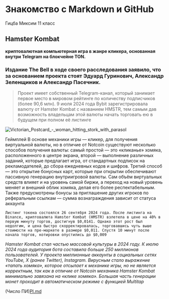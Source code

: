 # Знакомство с Markdown и GitHub
Гицба Миксим 11 класс
## Hamster Kombat 
**криптовалютная компьютерная игра в жанре кликера, основанная внутри Telegram на блокчейне TON.**
### Издание The Bell в ходе своего расследования заявило, что за основанием проекта стоят Эдуард Гуринович, Александр Зеленщиков и Александр Пасечник.
>Проект имеет собственный Telegram-канал, который занимает первое место в мировом рейтинге по количеству подписчиков (более 90,6 млн).
>9 июля 2024 года Bybit зарегистрировала валюту от Hamster Kombat с названием HMSTR, тем самым дав возможность владельцам этой валюты начать торговать ею в будущем при полном её листинге

![Victorian_Postcard_-_woman_hitting_stork_with_parasol](https://avatars.mds.yandex.net/i?id=2a000001922e7b99dcb2e2f26c05cb4f54c9-1529114-fast-images&n=13)



Геймплей
В основе механики игры — кликер, для получения виртуальной валюты, но в отличие от Notcoin существуют несколько способов получения валюты: самый простой — это «кликанье» хомяка, расположенного в центре экрана, второй — выполнение различных заданий, которые предлагает игра, от стандартных подписок на рекламодателей, до сбора ежедневных кодов и шифров. Третий способ — это открытие бонусных карт, которые при открытии обеспечивают пассивную генерацию внутриигровой валюты. Сам объём виртуальных средств влияет и на уровень самой биржи, а переход на новый уровень меняет и внешний облик хомяка, делая его более респектабельным. Также предусмотрены бонусы за приглашение других игроков по реферальным ссылкам — сумма вознаграждения зависит от статуса аккаунта

  `Листинг токена состоялся 26 сентября 2024 года. После листинга на Binance, криптовалюта Hamster Kombat (HMSTR) взлетела в цене на 40% в первую минуту торгов, достигнув $0,0141. Однако этот рост был недолгим, и цена быстро скорректировалась, торговавшись чуть выше   стоимости на пре-маркете в размере $0,011. Спустя 10 минут после начала торгов, котировки опустились до $0,009`
  
_Hamster Kombat стал частью массовой культуры в 2024 году. К июлю 2024 года аудитория бота составила больше 250 миллионов пользователей. У проекта миллионные аккаунты в социальных сетях YouTube, X (ранее Twitter), Instagram. Вирусным стало выражение «тапать хомяка», которое отсылает к механике игры, но не является корректным, так как в отличие от Notcoin механика Hamster Kombat минимально завязана на «клике хомяка». Большая часть генерации монет проходит в автоматическом режиме с функцией Multitap_



(Число ПИ)[PI.md]()
